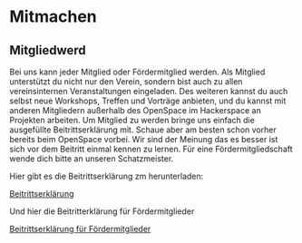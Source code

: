 Mitmachen
===

## Mitgliedwerd

Bei uns kann jeder Mitglied oder Fördermitglied werden. Als Mitglied unterstützt du nicht nur den Verein, sondern bist auch zu allen vereinsinternen Veranstaltungen eingeladen. Des weiteren kannst du auch selbst neue Workshops, Treffen und Vorträge anbieten, und du kannst mit anderen Mitgliedern außerhalb des OpenSpace im Hackerspace an Projekten arbeiten.
Um Mitglied zu werden bringe uns einfach die ausgefüllte Beitrittserklärung mit. Schaue aber am besten schon vorher bereits beim OpenSpace vorbei. Wir sind der Meinung das es besser ist sich vor dem Beitritt einmal kennen zu lernen.
Für eine Fördermitgliedschaft wende dich bitte an unseren Schatzmeister.

Hier gibt es die Beitrittserklärung zm herunterladen:

[Beitrittserklärung](beitritt.pdf)

Und hier die Beitritterklärung für Fördermitglieder

[Beitrittserklärung für Fördermitglieder](beitrittfierder.pdf)